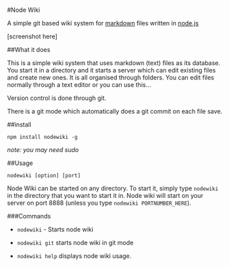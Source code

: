 #Node Wiki


A simple git based wiki system for [markdown]() files written in [node.js]()

[screenshot here]

##What it does

This is a simple wiki system that uses markdown (text) files as its database. You start it in a directory and it starts a server which can edit existing files and create new ones. It is all organised through folders. You can edit files normally through a text editor or you can use this...

Version control is done through git.

There is a git mode which automatically does a git commit on each file save.

##install

    npm install nodewiki -g

*note: you may need sudo*

##Usage

    nodewiki [option] [port]

Node Wiki can be started on any directory. To start it, simply type `nodewiki` in the directory that you want to start it in. Node wiki will start on your server on port 8888 (unless you type `nodewiki PORTNUMBER_HERE`).

###Commands

- `nodewiki` - Starts node wiki

- `nodewiki git` starts node wiki in git mode

- `nodewiki help` displays node wiki usage.